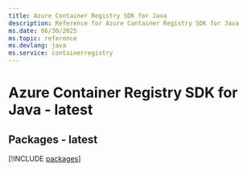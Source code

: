 ```yaml
---
title: Azure Container Registry SDK for Java
description: Reference for Azure Container Registry SDK for Java
ms.date: 06/30/2025
ms.topic: reference
ms.devlang: java
ms.service: containerregistry
---
```

# Azure Container Registry SDK for Java - latest
## Packages - latest
[!INCLUDE [packages](container-registry-index.md)]